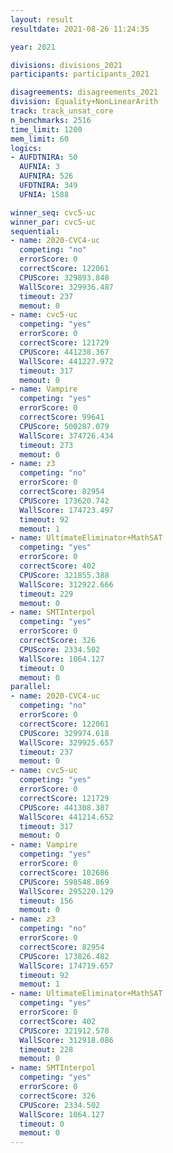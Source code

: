 ```yaml
---
layout: result
resultdate: 2021-08-26 11:24:35

year: 2021

divisions: divisions_2021
participants: participants_2021

disagreements: disagreements_2021
division: Equality+NonLinearArith
track: track_unsat_core
n_benchmarks: 2516
time_limit: 1200
mem_limit: 60
logics:
- AUFDTNIRA: 50
  AUFNIA: 3
  AUFNIRA: 526
  UFDTNIRA: 349
  UFNIA: 1588

winner_seq: cvc5-uc
winner_par: cvc5-uc
sequential:
- name: 2020-CVC4-uc
  competing: "no"
  errorScore: 0
  correctScore: 122061
  CPUScore: 329893.848
  WallScore: 329936.487
  timeout: 237
  memout: 0
- name: cvc5-uc
  competing: "yes"
  errorScore: 0
  correctScore: 121729
  CPUScore: 441238.367
  WallScore: 441227.972
  timeout: 317
  memout: 0
- name: Vampire
  competing: "yes"
  errorScore: 0
  correctScore: 99641
  CPUScore: 500287.079
  WallScore: 374726.434
  timeout: 273
  memout: 0
- name: z3
  competing: "no"
  errorScore: 0
  correctScore: 82954
  CPUScore: 173620.742
  WallScore: 174723.497
  timeout: 92
  memout: 1
- name: UltimateEliminator+MathSAT
  competing: "yes"
  errorScore: 0
  correctScore: 402
  CPUScore: 321855.388
  WallScore: 312922.666
  timeout: 229
  memout: 0
- name: SMTInterpol
  competing: "yes"
  errorScore: 0
  correctScore: 326
  CPUScore: 2334.502
  WallScore: 1064.127
  timeout: 0
  memout: 0
parallel:
- name: 2020-CVC4-uc
  competing: "no"
  errorScore: 0
  correctScore: 122061
  CPUScore: 329974.618
  WallScore: 329925.657
  timeout: 237
  memout: 0
- name: cvc5-uc
  competing: "yes"
  errorScore: 0
  correctScore: 121729
  CPUScore: 441308.387
  WallScore: 441214.652
  timeout: 317
  memout: 0
- name: Vampire
  competing: "yes"
  errorScore: 0
  correctScore: 102686
  CPUScore: 598548.869
  WallScore: 295220.129
  timeout: 156
  memout: 0
- name: z3
  competing: "no"
  errorScore: 0
  correctScore: 82954
  CPUScore: 173826.482
  WallScore: 174719.657
  timeout: 92
  memout: 1
- name: UltimateEliminator+MathSAT
  competing: "yes"
  errorScore: 0
  correctScore: 402
  CPUScore: 321912.578
  WallScore: 312918.086
  timeout: 228
  memout: 0
- name: SMTInterpol
  competing: "yes"
  errorScore: 0
  correctScore: 326
  CPUScore: 2334.502
  WallScore: 1064.127
  timeout: 0
  memout: 0
---
```


